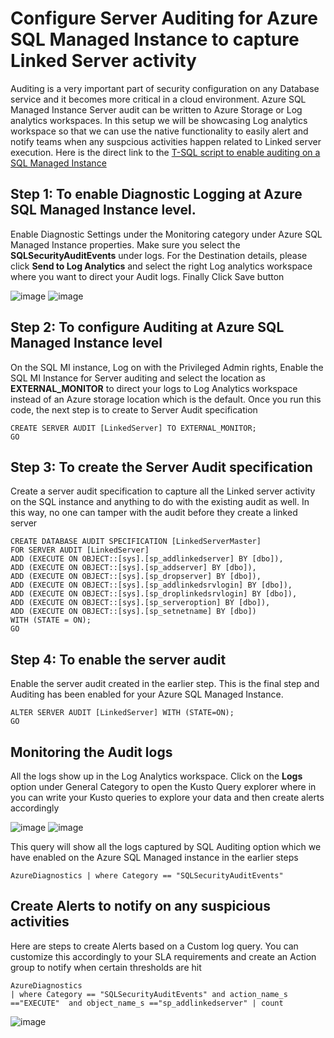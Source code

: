 # Configure Server Auditing for Azure SQL Managed Instance to capture Linked Server activity
Auditing is a very important part of security configuration on any Database service and it becomes more critical in a cloud environment. Azure SQL Managed Instance Server audit can be written to Azure Storage or Log analytics workspaces. In this setup we will be showcasing Log analytics workspace so that we can use the native functionality to easily alert and notify teams when any suspcious activities happen related to Linked server execution. Here is the direct link to the 
  [T-SQL script to enable auditing on a SQL Managed Instance](https://github.com/raghavender7/Prevent-Data-Exfiltration-in-Azure-SQL-Managed-Instance/blob/master/SQLAuditingbackuprestoreMI.sql)
## Step 1: To enable Diagnostic Logging at Azure SQL Managed Instance level.

Enable Diagnostic Settings under the Monitoring category under Azure SQL Managed Instance properties. Make sure you select the **SQLSecurityAuditEvents** under logs. For the Destination details, please click **Send to Log Analytics** and select the right Log analytics workspace where you want to direct your Audit logs. Finally Click Save button

![image](https://user-images.githubusercontent.com/22504173/75150778-1e05b480-56d3-11ea-8b37-f45cf9375c84.png)
![image](https://user-images.githubusercontent.com/22504173/75150785-22ca6880-56d3-11ea-938c-7d4fbf473790.png)

## Step 2: To configure Auditing at Azure SQL Managed Instance level 
On the SQL MI instance, Log on with the Privileged Admin rights, Enable the SQL MI Instance for Server auditing and select the location as **EXTERNAL_MONITOR** to direct your logs to Log Analytics workspace instead of an Azure storage location which is the default.
Once you run this code, the next step is to create to Server Audit specification
```TSQL
CREATE SERVER AUDIT [LinkedServer] TO EXTERNAL_MONITOR;
GO
```
## Step 3: To create the Server Audit specification
Create a server audit specification to capture all the Linked server activity on the SQL instance and anything to do with the existing audit as well. In this way, no one can tamper with the audit before they create a linked server

```TSQL
CREATE DATABASE AUDIT SPECIFICATION [LinkedServerMaster]
FOR SERVER AUDIT [LinkedServer]
ADD (EXECUTE ON OBJECT::[sys].[sp_addlinkedserver] BY [dbo]),
ADD (EXECUTE ON OBJECT::[sys].[sp_addserver] BY [dbo]),
ADD (EXECUTE ON OBJECT::[sys].[sp_dropserver] BY [dbo]),
ADD (EXECUTE ON OBJECT::[sys].[sp_addlinkedsrvlogin] BY [dbo]),
ADD (EXECUTE ON OBJECT::[sys].[sp_droplinkedsrvlogin] BY [dbo]),
ADD (EXECUTE ON OBJECT::[sys].[sp_serveroption] BY [dbo]),
ADD (EXECUTE ON OBJECT::[sys].[sp_setnetname] BY [dbo])
WITH (STATE = ON);
GO
```
## Step 4: To enable the server audit

Enable the server audit created in the earlier step. This is the final step and Auditing has been enabled for your Azure SQL Managed Instance.
```TSQL
ALTER SERVER AUDIT [LinkedServer] WITH (STATE=ON);
GO
```
## Monitoring the Audit logs
All the logs show up in the Log Analytics workspace. Click on the **Logs** option under General Category to open the Kusto Query explorer where in you can write your Kusto queries to explore your data and then create alerts accordingly

![image](https://user-images.githubusercontent.com/22504173/75151353-8012e980-56d4-11ea-92e7-c7ae748caef2.png)
![image](https://user-images.githubusercontent.com/22504173/75543363-9cbe6280-59ef-11ea-92c4-df51018417b7.png)

This query will show all the logs captured by SQL Auditing option which we have enabled on the Azure SQL Managed instance in the earlier steps
```KQL
AzureDiagnostics | where Category == "SQLSecurityAuditEvents" 
```
## Create Alerts to notify on any suspicious activities
Here are steps to create Alerts based on a Custom log query. You can customize this accordingly to your SLA requirements and create an Action group to notify when certain thresholds are hit
```KQL
AzureDiagnostics
| where Category == "SQLSecurityAuditEvents" and action_name_s =="EXECUTE"  and object_name_s =="sp_addlinkedserver" | count
```

![image](https://user-images.githubusercontent.com/22504173/75151572-016a7c00-56d5-11ea-85d4-5780b35ac0c2.png)

